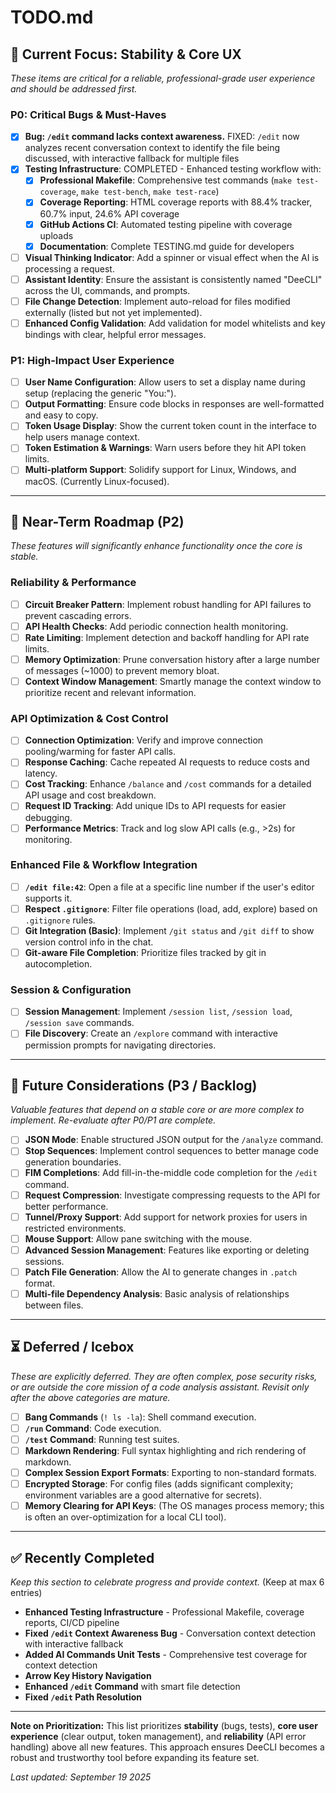# TODO.md

## 🎯 Current Focus: Stability & Core UX

*These items are critical for a reliable, professional-grade user experience and should be addressed first.*

### P0: Critical Bugs & Must-Haves
- [x] **Bug: `/edit` command lacks context awareness.** FIXED: `/edit` now analyzes recent conversation context to identify the file being discussed, with interactive fallback for multiple files
- [x] **Testing Infrastructure**: COMPLETED - Enhanced testing workflow with:
  - [x] **Professional Makefile**: Comprehensive test commands (`make test-coverage`, `make test-bench`, `make test-race`)
  - [x] **Coverage Reporting**: HTML coverage reports with 88.4% tracker, 60.7% input, 24.6% API coverage
  - [x] **GitHub Actions CI**: Automated testing pipeline with coverage uploads
  - [x] **Documentation**: Complete TESTING.md guide for developers
- [ ] **Visual Thinking Indicator**: Add a spinner or visual effect when the AI is processing a request.
- [ ] **Assistant Identity**: Ensure the assistant is consistently named "DeeCLI" across the UI, commands, and prompts.
- [ ] **File Change Detection**: Implement auto-reload for files modified externally (listed but not yet implemented).
- [ ] **Enhanced Config Validation**: Add validation for model whitelists and key bindings with clear, helpful error messages.

### P1: High-Impact User Experience
- [ ] **User Name Configuration**: Allow users to set a display name during setup (replacing the generic "You:").
- [ ] **Output Formatting**: Ensure code blocks in responses are well-formatted and easy to copy.
- [ ] **Token Usage Display**: Show the current token count in the interface to help users manage context.
- [ ] **Token Estimation & Warnings**: Warn users before they hit API token limits.
- [ ] **Multi-platform Support**: Solidify support for Linux, Windows, and macOS. (Currently Linux-focused).

---

## 🚀 Near-Term Roadmap (P2)

*These features will significantly enhance functionality once the core is stable.*

### Reliability & Performance
- [ ] **Circuit Breaker Pattern**: Implement robust handling for API failures to prevent cascading errors.
- [ ] **API Health Checks**: Add periodic connection health monitoring.
- [ ] **Rate Limiting**: Implement detection and backoff handling for API rate limits.
- [ ] **Memory Optimization**: Prune conversation history after a large number of messages (~1000) to prevent memory bloat.
- [ ] **Context Window Management**: Smartly manage the context window to prioritize recent and relevant information.

### API Optimization & Cost Control
- [ ] **Connection Optimization**: Verify and improve connection pooling/warming for faster API calls.
- [ ] **Response Caching**: Cache repeated AI requests to reduce costs and latency.
- [ ] **Cost Tracking**: Enhance `/balance` and `/cost` commands for a detailed API usage and cost breakdown.
- [ ] **Request ID Tracking**: Add unique IDs to API requests for easier debugging.
- [ ] **Performance Metrics**: Track and log slow API calls (e.g., >2s) for monitoring.

### Enhanced File & Workflow Integration
- [ ] **`/edit file:42`**: Open a file at a specific line number if the user's editor supports it.
- [ ] **Respect `.gitignore`**: Filter file operations (load, add, explore) based on `.gitignore` rules.
- [ ] **Git Integration (Basic)**: Implement `/git status` and `/git diff` to show version control info in the chat.
- [ ] **Git-aware File Completion**: Prioritize files tracked by git in autocompletion.

### Session & Configuration
- [ ] **Session Management**: Implement `/session list`, `/session load`, `/session save` commands.
- [ ] **File Discovery**: Create an `/explore` command with interactive permission prompts for navigating directories.

---

## 🔮 Future Considerations (P3 / Backlog)

*Valuable features that depend on a stable core or are more complex to implement. Re-evaluate after P0/P1 are complete.*

- [ ] **JSON Mode**: Enable structured JSON output for the `/analyze` command.
- [ ] **Stop Sequences**: Implement control sequences to better manage code generation boundaries.
- [ ] **FIM Completions**: Add fill-in-the-middle code completion for the `/edit` command.
- [ ] **Request Compression**: Investigate compressing requests to the API for better performance.
- [ ] **Tunnel/Proxy Support**: Add support for network proxies for users in restricted environments.
- [ ] **Mouse Support**: Allow pane switching with the mouse.
- [ ] **Advanced Session Management**: Features like exporting or deleting sessions.
- [ ] **Patch File Generation**: Allow the AI to generate changes in `.patch` format.
- [ ] **Multi-file Dependency Analysis**: Basic analysis of relationships between files.

---

## ⏳ Deferred / Icebox

*These are explicitly deferred. They are often complex, pose security risks, or are outside the core mission of a code analysis assistant. Revisit only after the above categories are mature.*

- [ ] **Bang Commands** (`! ls -la`): Shell command execution.
- [ ] **`/run` Command**: Code execution.
- [ ] **`/test` Command**: Running test suites.
- [ ] **Markdown Rendering**: Full syntax highlighting and rich rendering of markdown.
- [ ] **Complex Session Export Formats**: Exporting to non-standard formats.
- [ ] **Encrypted Storage**: For config files (adds significant complexity; environment variables are a good alternative for secrets).
- [ ] **Memory Clearing for API Keys**: (The OS manages process memory; this is often an over-optimization for a local CLI tool).

---

## ✅ Recently Completed

*Keep this section to celebrate progress and provide context.* (Keep at max 6 entries)
- **Enhanced Testing Infrastructure** - Professional Makefile, coverage reports, CI/CD pipeline
- **Fixed `/edit` Context Awareness Bug** - Conversation context detection with interactive fallback
- **Added AI Commands Unit Tests** - Comprehensive test coverage for context detection
- **Arrow Key History Navigation**
- **Enhanced `/edit` Command** with smart file detection
- **Fixed `/edit` Path Resolution**

---

**Note on Prioritization:** This list prioritizes **stability** (bugs, tests), **core user experience** (clear output, token management), and **reliability** (API error handling) above all new features. This approach ensures DeeCLI becomes a robust and trustworthy tool before expanding its feature set.

*Last updated: September 19 2025*
